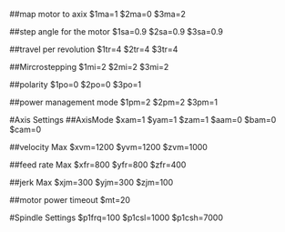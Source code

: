 ##map motor to axix
$1ma=1
$2ma=0
$3ma=2

##step angle for the motor
$1sa=0.9
$2sa=0.9
$3sa=0.9

##travel per revolution
$1tr=4
$2tr=4
$3tr=4

##Mircrostepping
$1mi=2
$2mi=2
$3mi=2

##polarity
$1po=0
$2po=0
$3po=1

##power management mode
$1pm=2
$2pm=2
$3pm=1

#Axis Settings
##AxisMode
$xam=1
$yam=1
$zam=1
$aam=0
$bam=0
$cam=0

##velocity Max
$xvm=1200
$yvm=1200
$zvm=1000

##feed rate Max
$xfr=800
$yfr=800
$zfr=400

##jerk Max
$xjm=300
$yjm=300
$zjm=100

##motor power timeout
$mt=20

#Spindle Settings
$p1frq=100 
$p1csl=1000
$p1csh=7000